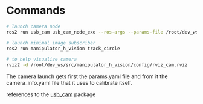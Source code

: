 # Commands

```bash
# launch camera node
ros2 run usb_cam usb_cam_node_exe --ros-args --params-file /root/dev_ws/src/manipulator_h_vision/config/params.yaml

# launch minimal image subscriber
ros2 run manipulator_h_vision track_circle

# to help visualize camera
rviz2 -d /root/dev_ws/src/manipulator_h_vision/config/rviz_cam.rviz
```


The camera launch gets first the params.yaml file and from it the camera_info.yaml file that it uses to calibrate itself.

references to the [usb_cam](https://github.com/ros-drivers/usb_cam) package